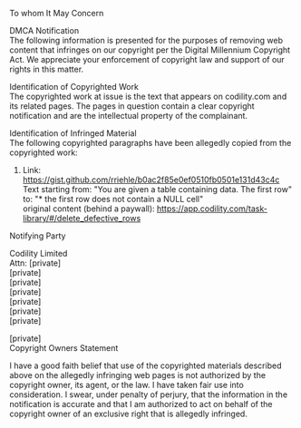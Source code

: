 To whom It May Concern

DMCA Notification  
The following information is presented for the purposes of removing web content that infringes on our copyright per the Digital Millennium Copyright Act. We appreciate your enforcement of copyright law and support of our rights in this matter.

Identification of Copyrighted Work  
The copyrighted work at issue is the text that appears on codility.com and its related pages. The pages in question contain a clear copyright notification and are the intellectual property of the complainant.

Identification of Infringed Material  
The following copyrighted paragraphs have been allegedly copied from the copyrighted work:

1) Link: https://gist.github.com/rriehle/b0ac2f85e0ef0510fb0501e131d43c4c  
Text starting from: "You are given a table containing data. The first row"  
to: "* the first row does not contain a NULL cell"  
original content (behind a paywall): https://app.codility.com/task-library/#/delete_defective_rows


Notifying Party

Codility Limited  
Attn: [private]  
[private]  
[private]  
[private]  
[private]  
[private]  
[private]  

[private]  
Copyright Owners Statement

I have a good faith belief that use of the copyrighted materials described above on the allegedly infringing web pages is not authorized by the copyright owner, its agent, or the law. I have taken fair use into consideration. I swear, under penalty of perjury, that the information in the notification is accurate and that I am authorized to act on behalf of the copyright owner of an exclusive right that is allegedly infringed.
